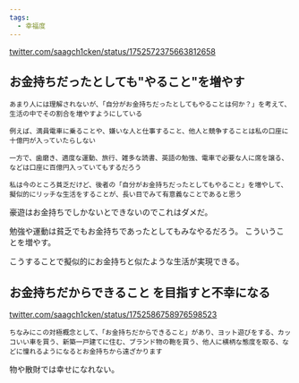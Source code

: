 ```yaml
---
tags:
  - 幸福度
---
```

[twitter.com/saagch1cken/status/1752572375663812658](https://twitter.com/saagch1cken/status/1752572375663812658)

## お金持ちだったとしても"やること"を増やす
```
あまり人には理解されないが、「自分がお金持ちだったとしてもやることは何か？」を考えて、生活の中でその割合を増やすようにしている

例えば、満員電車に乗ることや、嫌いな人と仕事すること、他人と競争することは私の口座に十億円が入っていたらしない

一方で、歯磨き、適度な運動、旅行、雑多な読書、英語の勉強、電車で必要な人に席を譲る、などは口座に百億円入っていてもするだろう

私は今のところ貧乏だけど、後者の「自分がお金持ちだったとしてもやること」を増やして、擬似的にリッチな生活をすることが、長い目でみて有意義なことであると思う
```

豪遊はお金持ちでしかないとできないのでこれはダメだ。

勉強や運動は貧乏でもお金持ちであったとしてもみなやるだろう。
こういうことを増やす。

こうすることで擬似的にお金持ちと似たような生活が実現できる。

## お金持ちだからできること を目指すと不幸になる

[twitter.com/saagch1cken/status/1752586758976598523](https://twitter.com/saagch1cken/status/1752586758976598523)
```
ちなみにこの対極概念として、「お金持ちだからできること」があり、ヨット遊びをする、カッコいい車を買う、新築一戸建てに住む、ブランド物の鞄を買う、他人に横柄な態度を取る、などに憧れるようになるとお金持ちから遠ざかります
```

物や散財では幸せになれない。
